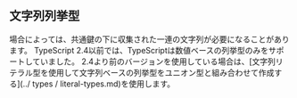 ## 文字列列挙型

場合によっては、共通鍵の下に収集された一連の文字列が必要になることがあります。 TypeScript 2.4以前では、TypeScriptは数値ベースの列挙型のみをサポートしていました。 2.4より前のバージョンを使用している場合は、[文字列リテラル型を使用して文字列ベースの列挙型をユニオン型と組み合わせて作成する](../ types / literal-types.md)を使用します。
